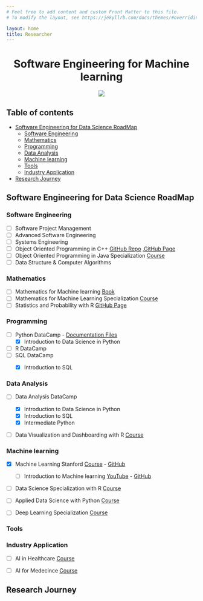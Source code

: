 ```yaml
---
# Feel free to add content and custom Front Matter to this file.
# To modify the layout, see https://jekyllrb.com/docs/themes/#overriding-theme-defaults

layout: home
title: Researcher
---
```


<h1 align="center"> Software Engineering for Machine learning </h1>

<p align="center"><img src="https://wallpaperaccess.com/full/1846921.jpg"></p>

<h2> Table of contents </h2>

- [Software Engineering for Data Science RoadMap](#software-engineering-for-data-science-roadmap)
  - [Software Engineering](#software-engineering)
  - [Mathematics](#mathematics)
  - [Programming](#programming)
  - [Data Analysis](#data-analysis)
  - [Machine learning](#machine-learning)
  - [Tools](#tools)
  - [Industry Application](#industry-application)
- [Research Journey](#research-journey)

## Software Engineering for Data Science RoadMap

### Software Engineering

- [ ] Software Project Management 
- [ ] Advanced Software Engineering
- [ ] Systems Engineering
- [ ] Object Oriented Programming in C++ [GitHub Repo](https://github.com/muhamedyoussry/Object-Oriented-Programming-CPP) ,[GitHub Page](ta_pages/CPP101/CPP101.md)
- [ ] Object Oriented Programming in Java Specialization [Course](https://www.coursera.org/specializations/object-oriented-programming)
- [ ] Data Structure & Computer Algorithms

### Mathematics

- [ ] Mathematics for Machine learning [Book](https://mml-book.github.io/book/mml-book.pdf)
- [ ] Mathematics for Machine Learning Specialization [Course](https://www.coursera.org/specializations/mathematics-machine-learning)
- [ ] Statistics and Probability with R [GitHub Page](./master_pages/Statistics_Probability.md)

### Programming

- [ ] Python DataCamp - [Documentation Files](./master_pages/dataSciencePy.md)
  - [x] Introduction to Data Science in Python
- [ ] R DataCamp
- [ ] SQL DataCamp
  - [x] Introduction to SQL


### Data Analysis

- [ ] Data Analysis DataCamp
  - [x] Introduction to Data Science in Python
  - [x] Introduction to SQL
  - [x] Intermediate Python
- [ ] Data Visualization and Dashboarding with R [Course](https://www.coursera.org/specializations/jhu-data-visualization-dashboarding-with-r)


### Machine learning

- [x] Machine Learning Stanford [Course](https://www.coursera.org/learn/machine-learning) - [GitHub](https://github.com/muhamedyoussry/Machine_learning_Andrew)
  - [ ] Introduction to Machine learning [YouTube](https://www.youtube.com/watch?v=QQeT4z5rdtE&list=PL6-3IRz2XF5Vf1RAHyBo4tRzT8lEavPhR) - [GitHub](./master_pages/MLpython.md)
- [ ] Data Science Specialization with R [Course](https://www.coursera.org/specializations/jhu-data-science)
- [ ] Applied Data Science with Python [Course](https://www.coursera.org/specializations/data-science-python)
- [ ] Deep Learning Specialization [Course](https://www.coursera.org/specializations/deep-learning)


### Tools

### Industry Application

- [ ] AI in Healthcare [Course](https://www.coursera.org/specializations/ai-healthcare)
- [ ] AI for Medecince [Course](https://www.coursera.org/specializations/ai-for-medicine)


## Research Journey
